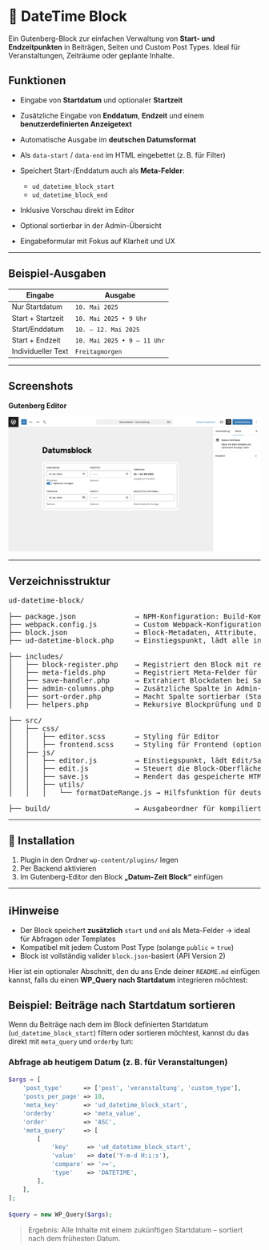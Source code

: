 # 📅 DateTime Block

Ein Gutenberg-Block zur einfachen Verwaltung von **Start- und Endzeitpunkten** in Beiträgen, Seiten und Custom Post Types. Ideal für Veranstaltungen, Zeiträume oder geplante Inhalte.


## Funktionen

* Eingabe von **Startdatum** und optionaler **Startzeit**
* Zusätzliche Eingabe von **Enddatum**, **Endzeit** und einem **benutzerdefinierten Anzeigetext**
* Automatische Ausgabe im **deutschen Datumsformat**
* Als `data-start` / `data-end` im HTML eingebettet (z. B. für Filter)
* Speichert Start-/Enddatum auch als **Meta-Felder**:

  * `ud_datetime_block_start`
  * `ud_datetime_block_end`
* Inklusive Vorschau direkt im Editor
* Optional sortierbar in der Admin-Übersicht
* Eingabeformular mit Fokus auf Klarheit und UX

---

## Beispiel-Ausgaben

| Eingabe            | Ausgabe                     |
| ------------------ | --------------------------- |
| Nur Startdatum     | `10. Mai 2025`              |
| Start + Startzeit  | `10. Mai 2025 • 9 Uhr`      |
| Start/Enddatum     | `10. – 12. Mai 2025`        |
| Start + Endzeit    | `10. Mai 2025 • 9 – 11 Uhr` |
| Individueller Text | `Freitagmorgen`             |

---

## Screenshots

**Gutenberg Editor**

![Editor UI](./assets/img/editor.png)


---

## Verzeichnisstruktur

<pre>
ud-datetime-block/

├── package.json              → NPM-Konfiguration: Build-Kommandos, Abhängigkeiten
├── webpack.config.js         → Custom Webpack-Konfiguration (mit Styles und Scripts)
├── block.json                → Block-Metadaten, Attribute, Script- und Stylepfade
├── ud-datetime-block.php     → Einstiegspunkt, lädt alle includes/*

├── includes/                 
│   ├── block-register.php    → Registriert den Block mit register_block_type
│   ├── meta-fields.php       → Registriert Meta-Felder für Start/Ende
│   ├── save-handler.php      → Extrahiert Blockdaten bei Save und speichert in Post-Meta
│   ├── admin-columns.php     → Zusätzliche Spalte in Admin-Übersicht mit Start/Enddatum
│   ├── sort-order.php        → Macht Spalte sortierbar (Startdatum)
│   ├── helpers.php           → Rekursive Blockprüfung und Datums-Extraktion

├── src/
│   ├── css/
│   │   ├── editor.scss       → Styling für Editor
│   │   ├── frontend.scss     → Styling für Frontend (optional)
│   ├── js/
│   │   ├── editor.js         → Einstiegspunkt, lädt Edit/Save-Logik
│   │   ├── edit.js           → Steuert die Block-Oberfläche im Editor
│   │   ├── save.js           → Rendert das gespeicherte HTML mit data-Attributen
│   │   ├── utils/
│   │   │   └── formatDateRange.js → Hilfsfunktion für deutschsprachige Zeitraumanzeige

├── build/                    → Ausgabeordner für kompiliertes CSS/JS
</pre>

---

## 🔧 Installation

1. Plugin in den Ordner `wp-content/plugins/` legen
2. Per Backend aktivieren
3. Im Gutenberg-Editor den Block **„Datum-Zeit Block“** einfügen

---

## ℹHinweise

* Der Block speichert **zusätzlich** `start` und `end` als Meta-Felder → ideal für Abfragen oder Templates
* Kompatibel mit jedem Custom Post Type (solange `public` = `true`)
* Block ist vollständig valider `block.json`-basiert (API Version 2)


Hier ist ein optionaler Abschnitt, den du ans Ende deiner `README.md` einfügen kannst, falls du einen **WP\_Query nach Startdatum** integrieren möchtest:



## Beispiel: Beiträge nach Startdatum sortieren

Wenn du Beiträge nach dem im Block definierten Startdatum (`ud_datetime_block_start`) filtern oder sortieren möchtest, kannst du das direkt mit `meta_query` und `orderby` tun:

### Abfrage ab heutigem Datum (z. B. für Veranstaltungen)

```php
$args = [
    'post_type'      => ['post', 'veranstaltung', 'custom_type'],
    'posts_per_page' => 10,
    'meta_key'       => 'ud_datetime_block_start',
    'orderby'        => 'meta_value',
    'order'          => 'ASC',
    'meta_query'     => [
        [
            'key'     => 'ud_datetime_block_start',
            'value'   => date('Y-m-d H:i:s'),
            'compare' => '>=',
            'type'    => 'DATETIME',
        ],
    ],
];

$query = new WP_Query($args);
```

> Ergebnis: Alle Inhalte mit einem zukünftigen Startdatum – sortiert nach dem frühesten Datum.


